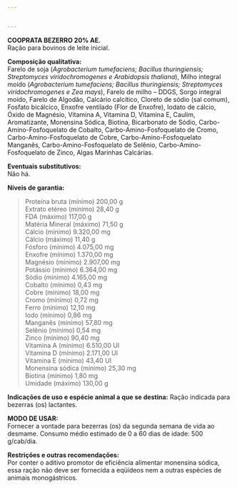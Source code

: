 ```yaml
---


---
```


<p><strong>COOPRATA BEZERRO 20% AE.</strong><br>
Ração para bovinos de leite inicial.</p>
<p><strong>Composição qualitativa:</strong><br>
Farelo de soja (<em>Agrobacterium tumefaciens; Bacillus thuringiensis; Streptomyces viridochromogenes e Arabidopsis thaliana</em>), Milho integral moído (<em>Agrobacterium tumefaciens; Bacillus thuringiensis; Streptomyces viridochromogenes e Zea mays</em>), Farelo de milho – DDGS, Sorgo integral moído, Farelo de Algodão, Calcário calcítico, Cloreto de sódio (sal comum), Fosfato bicálcico, Enxofre ventilado (Flor de Enxofre), Iodato de cálcio, Óxido de Magnésio, Vitamina A, Vitamina D, Vitamina E, Caulim, Aromatizante, Monensina Sódica, Biotina, Bicarbonato de Sódio, Carbo-Amino-Fosfoquelato de Cobalto, Carbo-Amino-Fosfoquelato de Cromo, Carbo-Amino-Fosfoquelato de Cobre, Carbo-Amino-Fosfoquelato Manganês, Carbo-Amino-Fosfoquelato de Selênio, Carbo-Amino-Fosfoquelato de Zinco, Algas Marinhas Calcárias.</p>
<p><strong>Eventuais substitutivos:</strong><br>
Não há.</p>
<p><strong>Níveis de garantia:</strong></p>
<blockquote>
<p>Proteína bruta (mínimo) 200,00 g<br>
Extrato etéreo (mínimo) 28,40 g<br>
FDA (máximo) 117,00 g<br>
Matéria Mineral (máximo) 71,50 g<br>
Cálcio (mínimo) 9.320,00 mg<br>
Cálcio (máximo) 11,40 g<br>
Fósforo (mínimo) 4.075,00 mg<br>
Enxofre (mínimo) 1.370,00 mg<br>
Magnésio (mínimo) 2.907,00 mg<br>
Potássio (mínimo) 6.364,00 mg<br>
Sódio (mínimo) 4.165,00 mg<br>
Cobalto (mínimo) 0,43 mg<br>
Cobre (mínimo) 18,00 mg<br>
Cromo (mínimo) 0,72 mg<br>
Ferro (mínimo) 12,10 mg<br>
Iodo (mínimo) 0,86 mg<br>
Manganês (mínimo) 57,80 mg<br>
Selênio (mínimo) 0,54 mg<br>
Zinco (mínimo) 90,40 mg<br>
Vitamina A (mínimo) 6.510,00 UI<br>
Vitamina D (mínimo) 2.171,00 UI<br>
Vitamina E (mínimo) 43,40 UI<br>
Monensina sódica (mínimo) 25,30 mg<br>
Biotina (mínimo) 1,80 mg<br>
Umidade (máximo) 130,00 g</p>
</blockquote>
<p><strong>Indicações de uso e espécie animal a que se destina:</strong>                                                                                   Ração indicada para bezerras (os) lactantes.</p>
<p><strong>MODO DE USAR:</strong><br>
Fornecer a vontade para bezerras (os) da segunda semana de vida ao desmame. Consumo médio estimado de 0 a 60 dias de idade: 500 g/cab/dia.</p>
<p><strong>Restrições e outras recomendações:</strong><br>
Por conter o aditivo promotor de eficiência alimentar monensina sódica, essa ração não deve ser fornecida a eqüídeos nem a outras espécies de animais monogástricos.</p>

